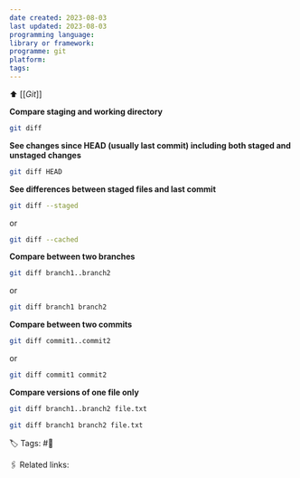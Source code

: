 ```yaml
---
date created: 2023-08-03
last updated: 2023-08-03
programming language:
library or framework:
programme: git
platform:
tags: 
---
```

⬆ [[_Git_]]

**Compare staging and working directory**
```bash
git diff
```

**See changes since HEAD (usually last commit) including both staged and unstaged changes**
```bash
git diff HEAD
```

**See differences between staged files and last commit**
```bash
git diff --staged
```
or
```bash
git diff --cached
```

**Compare between two branches**
```bash
git diff branch1..branch2
```
or
```bash
git diff branch1 branch2
```

**Compare between two commits**
```bash
git diff commit1..commit2
```
or
```bash
git diff commit1 commit2
```

**Compare versions of one file only**
```bash
git diff branch1..branch2 file.txt
```

```bash
git diff branch1 branch2 file.txt
```


🏷 Tags: #🌱

🖇 Related links:
